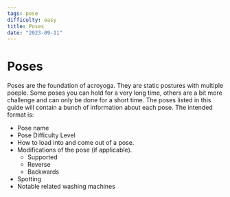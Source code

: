 ```yaml
---
tags: pose
difficulty: easy
title: Poses
date: "2023-09-11"
---
```


# Poses

Poses are the foundation of acroyoga. They are static postures with multiple poeple. Some poses you can hold for a very long time, others are a bit more challenge and can only be done for a short time. The poses listed in this guide will contain a bunch of information about each pose. The intended format is:

- Pose name
- Pose Difficulty Level
- How to load into and come out of a pose.
- Modifications of the pose (if applicable).
  - Supported
  - Reverse
  - Backwards
- Spotting
- Notable related washing machines
